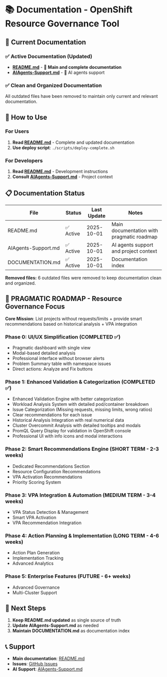 # 📚 Documentation - OpenShift Resource Governance Tool

## 🎯 Current Documentation

### ✅ **Active Documentation (Updated)**
- **[README.md](README.md)** - 📖 **Main and complete documentation**
- **[AIAgents-Support.md](AIAgents-Support.md)** - 🤖 AI agents support

### ✅ **Clean and Organized Documentation**
All outdated files have been removed to maintain only current and relevant documentation.

## 🚀 How to Use

### For Users
1. **Read [README.md](README.md)** - Complete and updated documentation
2. **Use deploy script**: `./scripts/deploy-complete.sh`

### For Developers
1. **Read [README.md](README.md)** - Development instructions
2. **Consult [AIAgents-Support.md](AIAgents-Support.md)** - Project context

## 📋 Documentation Status

| File | Status | Last Update | Notes |
|------|--------|-------------|-------|
| README.md | ✅ Active | 2025-10-01 | Main documentation with pragmatic roadmap |
| AIAgents-Support.md | ✅ Active | 2025-10-01 | AI agents support and project context |
| DOCUMENTATION.md | ✅ Active | 2025-10-01 | Documentation index |

**Removed files:** 6 outdated files were removed to keep documentation clean and organized.

## 🎯 **PRAGMATIC ROADMAP - Resource Governance Focus**

**Core Mission**: List projects without requests/limits + provide smart recommendations based on historical analysis + VPA integration

### **Phase 0: UI/UX Simplification (COMPLETED ✅)**
- Pragmatic dashboard with single view
- Modal-based detailed analysis
- Professional interface without browser alerts
- Problem Summary table with namespace issues
- Direct actions: Analyze and Fix buttons

### **Phase 1: Enhanced Validation & Categorization (COMPLETED ✅)**
- Enhanced Validation Engine with better categorization
- Workload Analysis System with detailed pod/container breakdown
- Issue Categorization (Missing requests, missing limits, wrong ratios)
- Clear recommendations for each issue
- Historical Analysis Integration with real numerical data
- Cluster Overcommit Analysis with detailed tooltips and modals
- PromQL Query Display for validation in OpenShift console
- Professional UI with info icons and modal interactions

### **Phase 2: Smart Recommendations Engine (SHORT TERM - 2-3 weeks)**
- Dedicated Recommendations Section
- Resource Configuration Recommendations
- VPA Activation Recommendations
- Priority Scoring System

### **Phase 3: VPA Integration & Automation (MEDIUM TERM - 3-4 weeks)**
- VPA Status Detection & Management
- Smart VPA Activation
- VPA Recommendation Integration

### **Phase 4: Action Planning & Implementation (LONG TERM - 4-6 weeks)**
- Action Plan Generation
- Implementation Tracking
- Advanced Analytics

### **Phase 5: Enterprise Features (FUTURE - 6+ weeks)**
- Advanced Governance
- Multi-Cluster Support

## 🔄 Next Steps

1. **Keep README.md updated** as single source of truth
2. **Update AIAgents-Support.md** as needed
3. **Maintain DOCUMENTATION.md** as documentation index

## 📞 Support

- **Main documentation**: [README.md](README.md)
- **Issues**: [GitHub Issues](https://github.com/andersonid/openshift-resource-governance/issues)
- **AI Support**: [AIAgents-Support.md](AIAgents-Support.md)
